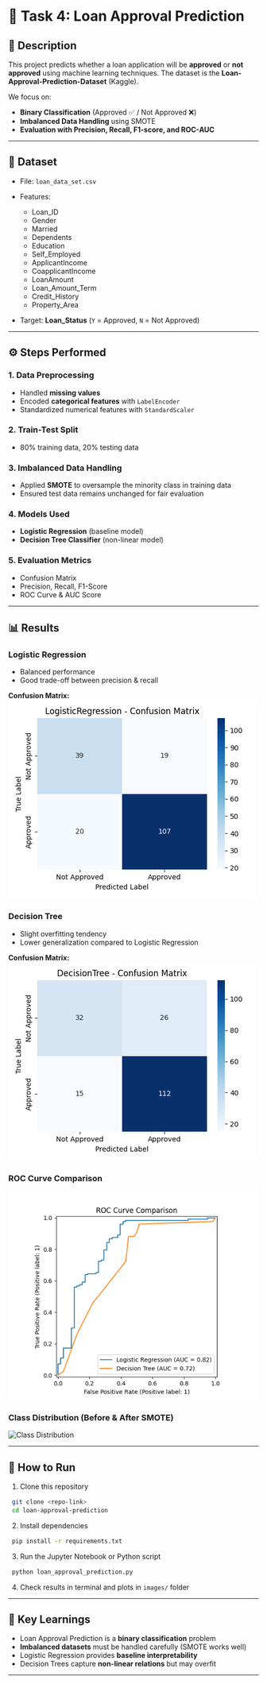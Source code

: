 # 📌 Task 4: Loan Approval Prediction

## 📖 Description

This project predicts whether a loan application will be **approved** or **not approved** using machine learning techniques. The dataset is the **Loan-Approval-Prediction-Dataset** (Kaggle).

We focus on:

* **Binary Classification** (Approved ✅ / Not Approved ❌)
* **Imbalanced Data Handling** using SMOTE
* **Evaluation with Precision, Recall, F1-score, and ROC-AUC**

---

## 📂 Dataset

* File: `loan_data_set.csv`
* Features:

  * Loan\_ID
  * Gender
  * Married
  * Dependents
  * Education
  * Self\_Employed
  * ApplicantIncome
  * CoapplicantIncome
  * LoanAmount
  * Loan\_Amount\_Term
  * Credit\_History
  * Property\_Area
* Target: **Loan\_Status** (`Y` = Approved, `N` = Not Approved)

---

## ⚙️ Steps Performed

### 1. Data Preprocessing

* Handled **missing values**
* Encoded **categorical features** with `LabelEncoder`
* Standardized numerical features with `StandardScaler`

### 2. Train-Test Split

* 80% training data, 20% testing data

### 3. Imbalanced Data Handling

* Applied **SMOTE** to oversample the minority class in training data
* Ensured test data remains unchanged for fair evaluation

### 4. Models Used

* **Logistic Regression** (baseline model)
* **Decision Tree Classifier** (non-linear model)

### 5. Evaluation Metrics

* Confusion Matrix
* Precision, Recall, F1-Score
* ROC Curve & AUC Score

---

## 📊 Results

### Logistic Regression

* Balanced performance
* Good trade-off between precision & recall

**Confusion Matrix:**
![Logistic Regression Confusion Matrix](images/LogisticRegression_confusion_matrix.png)

### Decision Tree

* Slight overfitting tendency
* Lower generalization compared to Logistic Regression

**Confusion Matrix:**
![Decision Tree Confusion Matrix](images/DecisionTree_confusion_matrix.png)

### ROC Curve Comparison

![ROC Curve Comparison](images/ROC_Curve_Comparison.png)

### Class Distribution (Before & After SMOTE)

![Class Distribution](images/Class_Distribution_SMOTE.png)

---

## 🚀 How to Run

1. Clone this repository

```bash
 git clone <repo-link>
 cd loan-approval-prediction
```

2. Install dependencies

```bash
 pip install -r requirements.txt
```

3. Run the Jupyter Notebook or Python script

```bash
 python loan_approval_prediction.py
```

4. Check results in terminal and plots in `images/` folder

---

## 📌 Key Learnings

* Loan Approval Prediction is a **binary classification** problem
* **Imbalanced datasets** must be handled carefully (SMOTE works well)
* Logistic Regression provides **baseline interpretability**
* Decision Trees capture **non-linear relations** but may overfit

---


